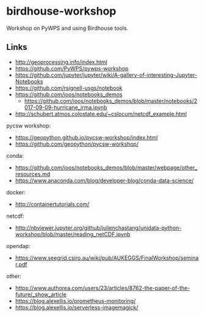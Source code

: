 # birdhouse-workshop

Workshop on PyWPS and using Birdhouse tools.

## Links

* http://geoprocessing.info/index.html
* https://github.com/PyWPS/pywps-workshop
* https://github.com/jupyter/jupyter/wiki/A-gallery-of-interesting-Jupyter-Notebooks
* https://github.com/rsignell-usgs/notebook
* https://github.com/ioos/notebooks_demos
  * https://github.com/ioos/notebooks_demos/blob/master/notebooks/2017-09-09-hurricane_irma.ipynb
* http://schubert.atmos.colostate.edu/~cslocum/netcdf_example.html

pycsw workshop:
* https://geopython.github.io/pycsw-workshop/index.html
* https://github.com/geopython/pycsw-workshop/

conda:
* https://github.com/ioos/notebooks_demos/blob/master/webpage/other_resources.md
* https://www.anaconda.com/blog/developer-blog/conda-data-science/

docker:
* http://containertutorials.com/

netcdf:
* http://nbviewer.jupyter.org/github/julienchastang/unidata-python-workshop/blob/master/reading_netCDF.ipynb

opendap:
* https://www.seegrid.csiro.au/wiki/pub/AUKEGGS/FinalWorkshop/seminar.pdf

other:
* https://www.authorea.com/users/23/articles/8762-the-paper-of-the-future/_show_article
* https://blog.alexellis.io/prometheus-monitoring/
* https://blog.alexellis.io/serverless-imagemagick/
